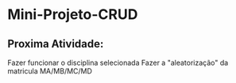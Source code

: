# Mini-Projeto-CRUD

## Proxima Atividade:

Fazer funcionar o disciplina selecionada
Fazer a "aleatorização" da matricula MA/MB/MC/MD
